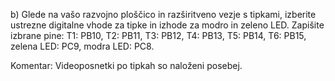 b) Glede na vašo razvojno ploščico in razširitveno vezje s tipkami, izberite ustrezne digitalne vhode za tipke in izhode za modro in zeleno LED. Zapišite izbrane pine: T1: PB10, T2: PB11, T3: PB12, T4: PB13, T5: PB14, T6: PB15, zelena LED: PC9, modra LED: PC8.

Komentar: Videoposnetki po tipkah so naloženi posebej.
